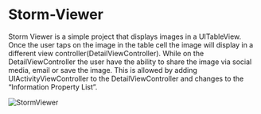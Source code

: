 # Storm-Viewer
Storm Viewer is a simple project that displays images in a UITableView. Once the user taps on the image in the table cell the image will display in a different view controller(DetailViewController).  While on the DetailViewController the user have the ability to share the image via social media, email or save the image.  This is allowed by adding UIActivityViewController to the DetailViewController and changes to the “Information Property List”.

![StormViewer](https://user-images.githubusercontent.com/24234259/83096023-a1d49180-a072-11ea-8078-7c7e48bd327e.gif)
